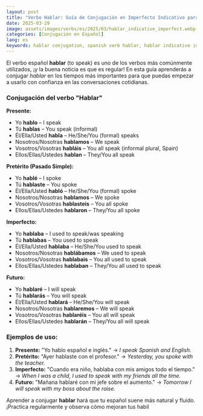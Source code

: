 ```yaml
---
layout: post
title: "Verbo Hablar: Guía de Conjugación en Imperfecto Indicativo para Principiantes"
date: 2025-03-29
image: assets/images/verbs/es/2025/03/hablar_indicative_imperfect.webp
categories: [Conjugación en Español]
lang: es
keywords: hablar conjugation, spanish verb hablar, hablar indicative imperfect, spanish conjugation, learn spanish
---
```


El verbo español **hablar** (to speak) es uno de los verbos más comúnmente utilizados, ¡y la buena noticia es que es regular! En esta guía aprenderás a conjugar *hablar* en los tiempos más importantes para que puedas empezar a usarlo con confianza en las conversaciones cotidianas.

### Conjugación del verbo "Hablar"

**Presente:**
- Yo **hablo** – I speak
- Tú **hablas** – You speak (informal)
- Él/Ella/Usted **habla** – He/She/You (formal) speaks
- Nosotros/Nosotras **hablamos** – We speak
- Vosotros/Vosotras **habláis** – You all speak (informal plural, Spain)
- Ellos/Ellas/Ustedes **hablan** – They/You all speak

**Pretérito (Pasado Simple):**
- Yo **hablé** – I spoke
- Tú **hablaste** – You spoke
- Él/Ella/Usted **habló** – He/She/You (formal) spoke
- Nosotros/Nosotras **hablamos** – We spoke
- Vosotros/Vosotras **hablasteis** – You all spoke
- Ellos/Ellas/Ustedes **hablaron** – They/You all spoke

**Imperfecto:**
- Yo **hablaba** – I used to speak/was speaking
- Tú **hablabas** – You used to speak
- Él/Ella/Usted **hablaba** – He/She/You used to speak
- Nosotros/Nosotras **hablábamos** – We used to speak
- Vosotros/Vosotras **hablabais** – You all used to speak
- Ellos/Ellas/Ustedes **hablaban** – They/You all used to speak

**Futuro:**
- Yo **hablaré** – I will speak
- Tú **hablarás** – You will speak
- Él/Ella/Usted **hablará** – He/She/You will speak
- Nosotros/Nosotras **hablaremos** – We will speak
- Vosotros/Vosotras **hablaréis** – You all will speak
- Ellos/Ellas/Ustedes **hablarán** – They/You all will speak

### Ejemplos de uso:

1. **Presente:** "Yo hablo español e inglés."
   → _I speak Spanish and English._
2. **Pretérito:** "Ayer hablaste con el profesor."
   → _Yesterday, you spoke with the teacher._
3. **Imperfecto:** "Cuando era niño, hablaba con mis amigos todo el tiempo."
   → _When I was a child, I used to speak with my friends all the time._
4. **Futuro:** "Mañana hablaré con mi jefe sobre el aumento."
   → _Tomorrow I will speak with my boss about the raise._

Aprender a conjugar **hablar** hará que tu español suene más natural y fluido. ¡Practica regularmente y observa cómo mejoran tus habil